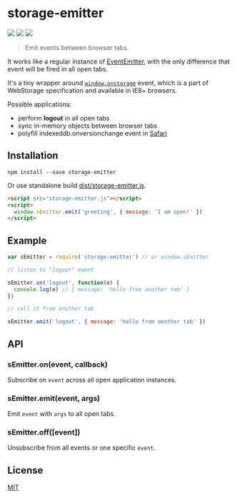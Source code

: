 # storage-emitter

[![](https://img.shields.io/npm/v/storage-emitter.svg)](https://npmjs.org/package/storage-emitter)
[![](https://img.shields.io/travis/alekseykulikov/storage-emitter.svg)](https://travis-ci.org/alekseykulikov/storage-emitter)
[![](http://img.shields.io/npm/dm/storage-emitter.svg)](https://npmjs.org/package/storage-emitter)

> Emit events between browser tabs.

It works like a regular instance of [EventEmitter](https://github.com/component/emitter),
with the only difference that event will be fired in all open tabs.

It's a tiny wrapper around
[`window.onstorage`](http://www.w3.org/TR/webstorage/#the-storage-event) event,
which is a part of WebStorage specification and available in IE8+ browsers.

Possible applications:

- perform **logout** in all open tabs
- sync in-memory objects between browser tabs
- polyfill indexeddb.onversionchange event in [Safari](https://bugs.webkit.org/show_bug.cgi?id=136155)

## Installation

    npm install --save storage-emitter

Or use standalone build [dist/storage-emitter.js](./dist/storage-emitter.js).

```html
<script src="storage-emitter.js"></script>
<script>
  window.sEmitter.emit('greeting', { message: 'I am open!' })
</script>
```

## Example

```js
var sEmitter = require('storage-emitter') // or window.sEmitter

// listen to "logout" event

sEmitter.on('logout', function(e) {
  console.log(e) // { message: 'hello from another tab' }
})

// call it from another tab

sEmitter.emit('logout', { message: 'hello from another tab' })
```

## API

### sEmitter.on(event, callback)

Subscribe on `event` across all open application instances.

### sEmitter.emit(event, args)

Emit `event` with `args` to all open tabs.

### sEmitter.off([event])

Unsubscribe from all events or one specific `event`.

## License

[MIT]('./LICENSE')
